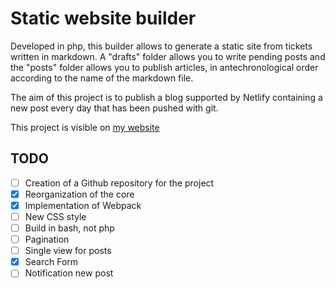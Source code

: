 # Static website builder

Developed in php, this builder allows to generate a static site from tickets written in markdown. A "drafts" folder allows you to write pending posts and the "posts" folder allows you to publish articles, in antechronological order according to the name of the markdown file. 

The aim of this project is to publish a blog supported by Netlify containing a new post every day that has been pushed with git.

This project is visible on [my website](https://www.dorianmongel.fr/)

## TODO
- [ ] Creation of a Github repository for the project
- [x] Reorganization of the core
- [x] Implementation of Webpack
- [ ] New CSS style
- [ ] Build in bash, not php
- [ ] Pagination
- [ ] Single view for posts
- [x] Search Form
- [ ] Notification new post